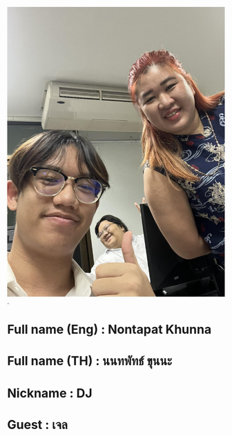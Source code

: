 ![image](651310016.jpg).
# Full name (Eng) : Nontapat Khunna

# Full name (TH) : นนทพัทธ์ ขุนนะ

# Nickname : DJ

# Guest : เจล
